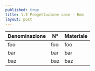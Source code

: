 ```yaml
---
published: true
title: 1.5 Progettazione case - Bom
layout: post
---
```


Denominazione | N° | Materiale
----|------|----
foo | foo  | foo
bar | bar  | bar
baz | baz  | baz
